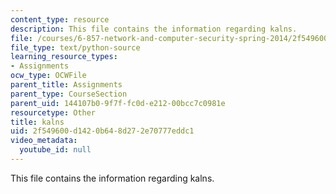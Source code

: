 ```yaml
---
content_type: resource
description: This file contains the information regarding kalns.
file: /courses/6-857-network-and-computer-security-spring-2014/2f549600d1420b648d272e70777eddc1_kalns.py
file_type: text/python-source
learning_resource_types:
- Assignments
ocw_type: OCWFile
parent_title: Assignments
parent_type: CourseSection
parent_uid: 144107b0-9f7f-fc0d-e212-00bcc7c0981e
resourcetype: Other
title: kalns
uid: 2f549600-d142-0b64-8d27-2e70777eddc1
video_metadata:
  youtube_id: null
---
```

This file contains the information regarding kalns.